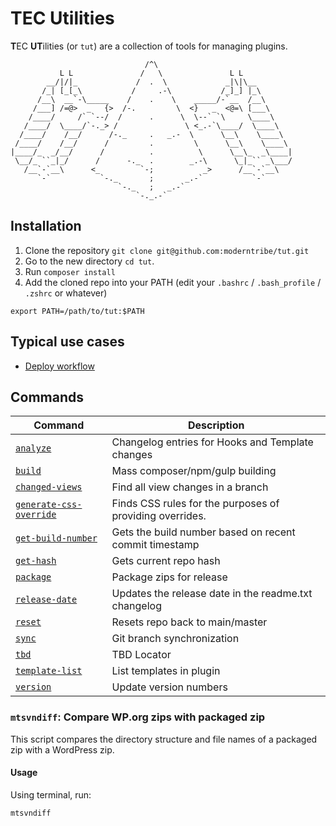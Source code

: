 # TEC Utilities

**T**EC **UT**ilities (or `tut`) are a collection of tools for managing plugins.

```
                              /^\
           L L               /   \               L L
        __/|/|_             /  .  \             _|\|\__
       /_| [_[_\           /     .-\           /_]_] |_\
      /__\  __`-\_____    /    .    \    _____/-`__  /__\
     /___] /=@>  _   {>  /-.         \  <}   _  <@=\ [___\
    /____/     /` `--/  /      .      \  \--` `\     \____\
   /____/  \____/`-._> /               \ <_.-`\____/  \____\
  /____/    /__/      /-._     .   _.-  \      \__\    \____\
 /____/    /__/      /         .         \      \__\    \____\
|____/_  _/__/      /          .          \      \__\_  _\____|
 \__/_ ``_|_/      /      -._  .        _.-\      \_|_`` _\___/
   /__`-`__\      <_         `-;           _>      /__`-`__\
      `-`           `-._       ;       _.-`           `-`
                        `-._   ;   _.-`
                            `-._.-`
```

## Installation

1. Clone the repository `git clone git@github.com:moderntribe/tut.git`
1. Go to the new directory `cd tut`.
1. Run `composer install`
1. Add the cloned repo into your PATH (edit your `.bashrc` / `.bash_profile` / `.zshrc` or whatever)

```
export PATH=/path/to/tut:$PATH
```

## Typical use cases

* [Deploy workflow](docs/deploy-workflow.md)

## Commands

| Command | Description |
|--|--|
| [`analyze`](docs/commands/analyze.md) | Changelog entries for Hooks and Template changes |
| [`build`](docs/commands/build.md) | Mass composer/npm/gulp building |
| [`changed-views`](docs/commands/changed-views.md) | Find all view changes in a branch |
| [`generate-css-override`](docs/commands/generate-css-override.md) | Finds CSS rules for the purposes of providing overrides. |
| [`get-build-number`](docs/commands/get-build-number.md) | Gets the build number based on recent commit timestamp |
| [`get-hash`](docs/commands/get-hash.md) | Gets current repo hash |
| [`package`](docs/commands/package.md) | Package zips for release |
| [`release-date`](docs/commands/release-date.md) | Updates the release date in the readme.txt changelog |
| [`reset`](docs/commands/reset.md) | Resets repo back to main/master |
| [`sync`](docs/commands/sync.md) | Git branch synchronization |
| [`tbd`](docs/commands/tbd.md) | TBD Locator |
| [`template-list`](docs/commands/template-list.md) | List templates in plugin |
| [`version`](docs/commands/version.md) | Update version numbers |

### `mtsvndiff`: Compare WP.org zips with packaged zip

This script compares the directory structure and file names of a packaged zip with a WordPress zip.

#### Usage

Using terminal, run:

```
mtsvndiff
```

